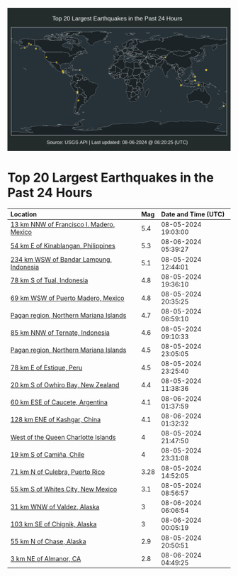 ![Map](./map.png)

# Top 20 Largest Earthquakes in the Past 24 Hours

| Location | Mag | Date and Time (UTC) |
|:---|:---|:---|
| [13 km NNW of Francisco I. Madero, Mexico](https://earthquake.usgs.gov/earthquakes/eventpage/us6000ni8h) | 5.4 | 08-05-2024 19:03:00 |
| [54 km E of Kinablangan, Philippines](https://earthquake.usgs.gov/earthquakes/eventpage/us6000niay) | 5.3 | 08-06-2024 05:39:27 |
| [234 km WSW of Bandar Lampung, Indonesia](https://earthquake.usgs.gov/earthquakes/eventpage/us6000ni63) | 5.1 | 08-05-2024 12:44:01 |
| [78 km S of Tual, Indonesia](https://earthquake.usgs.gov/earthquakes/eventpage/us6000ni8v) | 4.8 | 08-05-2024 19:36:10 |
| [69 km WSW of Puerto Madero, Mexico](https://earthquake.usgs.gov/earthquakes/eventpage/us6000ni92) | 4.8 | 08-05-2024 20:35:25 |
| [Pagan region, Northern Mariana Islands](https://earthquake.usgs.gov/earthquakes/eventpage/us6000ni52) | 4.7 | 08-05-2024 06:59:10 |
| [85 km NNW of Ternate, Indonesia](https://earthquake.usgs.gov/earthquakes/eventpage/us6000ni5g) | 4.6 | 08-05-2024 09:10:33 |
| [Pagan region, Northern Mariana Islands](https://earthquake.usgs.gov/earthquakes/eventpage/us6000ni9s) | 4.5 | 08-05-2024 23:05:05 |
| [78 km E of Estique, Peru](https://earthquake.usgs.gov/earthquakes/eventpage/us6000ni9u) | 4.5 | 08-05-2024 23:25:40 |
| [20 km S of Owhiro Bay, New Zealand](https://earthquake.usgs.gov/earthquakes/eventpage/us6000ni5v) | 4.4 | 08-05-2024 11:38:36 |
| [60 km ESE of Caucete, Argentina](https://earthquake.usgs.gov/earthquakes/eventpage/us6000niac) | 4.1 | 08-06-2024 01:37:59 |
| [128 km ENE of Kashgar, China](https://earthquake.usgs.gov/earthquakes/eventpage/us6000niab) | 4.1 | 08-06-2024 01:32:32 |
| [West of the Queen Charlotte Islands](https://earthquake.usgs.gov/earthquakes/eventpage/us6000ni9d) | 4 | 08-05-2024 21:47:50 |
| [19 km S of Camiña, Chile](https://earthquake.usgs.gov/earthquakes/eventpage/us6000ni9y) | 4 | 08-05-2024 23:31:08 |
| [71 km N of Culebra, Puerto Rico](https://earthquake.usgs.gov/earthquakes/eventpage/pr71456993) | 3.28 | 08-05-2024 14:52:05 |
| [55 km S of Whites City, New Mexico](https://earthquake.usgs.gov/earthquakes/eventpage/tx2024phdx) | 3.1 | 08-05-2024 08:56:57 |
| [31 km WNW of Valdez, Alaska](https://earthquake.usgs.gov/earthquakes/eventpage/ak024a2ab08t) | 3 | 08-06-2024 06:06:54 |
| [103 km SE of Chignik, Alaska](https://earthquake.usgs.gov/earthquakes/eventpage/ak024a26q490) | 3 | 08-06-2024 00:05:19 |
| [55 km N of Chase, Alaska](https://earthquake.usgs.gov/earthquakes/eventpage/ak024a0vd5jc) | 2.9 | 08-05-2024 20:50:51 |
| [3 km NE of Almanor, CA](https://earthquake.usgs.gov/earthquakes/eventpage/nc75044147) | 2.8 | 08-06-2024 04:49:25 |
